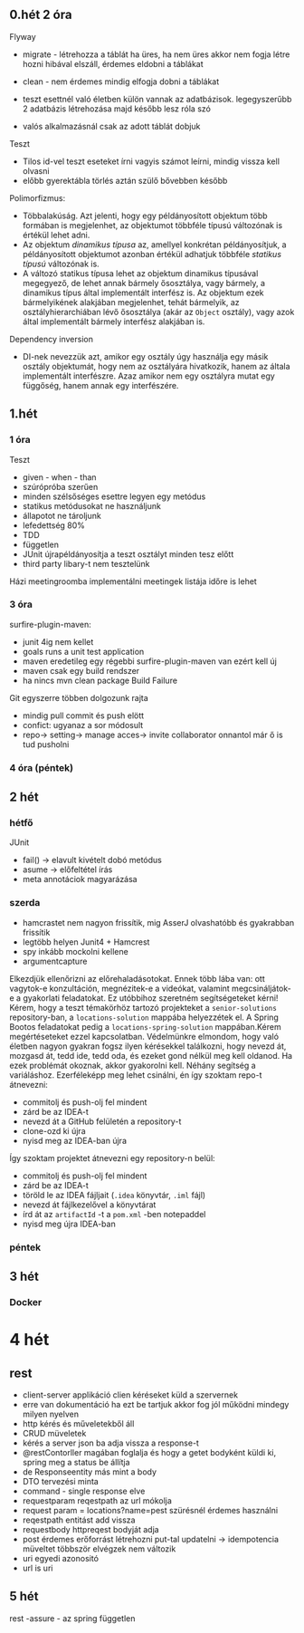 ## 0.hét 2 óra

Flyway

* migrate - létrehozza a táblát  ha üres, ha nem üres akkor nem fogja létre hozni hibával elszáll, érdemes eldobni a táblákat

* clean - nem érdemes mindig elfogja dobni a táblákat

* teszt esettnél való életben külön vannak az adatbázisok. legegyszerűbb 2 adatbázis létrehozása majd később lesz róla szó

* valós alkalmazásnál csak az adott táblát dobjuk

Teszt  

* Tilos id-vel teszt eseteket írni vagyis számot leírni, mindig vissza kell olvasni
* előbb gyerektábla törlés aztán szülő bővebben később

Polimorfizmus:

* Többalakúság. Azt jelenti, hogy egy példányosított objektum több formában is megjelenhet, az objektumot többféle típusú változónak is értékül lehet adni.
*  Az objektum *dinamikus típusa* az, amellyel konkrétan példányosítjuk, a példányosított objektumot azonban értékül adhatjuk többféle *statikus típusú* változónak is. 
* A változó statikus típusa lehet az objektum dinamikus típusával megegyező, de lehet annak bármely ősosztálya, vagy bármely, a dinamikus típus által implementált interfész is. Az objektum ezek bármelyikének alakjában megjelenhet, tehát bármelyik, az osztályhierarchiában lévő ősosztálya (akár az `Object` osztály), vagy azok által implementált bármely interfész alakjában is.

Dependency inversion

* DI-nek nevezzük azt, amikor egy osztály úgy használja egy másik osztály 
  objektumát, hogy nem az osztályára hivatkozik, hanem az általa implementált interfészre.
  Azaz amikor nem egy osztályra mutat egy függőség, hanem annak egy interfészére. 


## 1.hét
### 1 óra



Teszt

* given - when - than
* szúrópróba szerűen 
* minden szélsőséges esettre legyen egy metódus
* statikus metódusokat ne használjunk
* állapotot ne tároljunk
* lefedettség 80%
* TDD
* független
* JUnit újrapéldányosítja a teszt osztályt minden tesz előtt
* third party libary-t nem tesztelünk



 Házi meetingroomba implementálni meetingek listája időre is lehet

### 3 óra

surfire-plugin-maven: 

* junit 4ig nem kellet
* goals runs a unit test application
* maven  eredetileg egy régebbi surfire-plugin-maven van ezért kell új
* maven csak egy build rendszer
* ha nincs mvn clean package Build Failure

Git egyszerre többen dolgozunk rajta

* mindig pull commit és push elött
* confict: ugyanaz a sor módosult
* repo-> setting-> manage acces-> invite collaborator onnantol már ő is tud pusholni

### 4 óra (péntek)

## 2 hét

### hétfő

JUnit

* fail() -> elavult kivételt dobó metódus
* asume -> előfeltétel írás
* meta annotáciok magyarázása

### szerda

* hamcrastet nem nagyon frissítik, mig AsserJ olvashatóbb és gyakrabban frissítik
* legtöbb helyen Junit4 + Hamcrest
* spy inkább mockolni kellene
* argumentcapture



Elkezdjük ellenőrizni az előrehaladásotokat. Ennek több lába van: ott vagytok-e konzultáción, megnézitek-e a videókat, valamint megcsináljátok-e a gyakorlati feladatokat. Ez utóbbihoz szeretném segítségeteket kérni! Kérem, hogy a teszt témakörhöz tartozó projekteket a `senior-solutions` repository-ban, a `locations-solution` mappába helyezzétek el. A Spring Bootos feladatokat pedig a `locations-spring-solution` mappában.Kérem megértéseteket ezzel kapcsolatban. Védelmünkre elmondom, hogy való életben nagyon gyakran fogsz ilyen kérésekkel találkozni, hogy nevezd át, mozgasd át, tedd ide, tedd oda, és ezeket gond nélkül meg kell oldanod. Ha ezek problémát okoznak, akkor gyakorolni kell. Néhány segítség a variáláshoz. Ezerféleképp meg lehet csinálni, én így szoktam repo-t átnevezni:

- commitolj és push-olj fel mindent
- zárd be az IDEA-t
- nevezd át a GitHub felületén a repository-t
- clone-ozd ki újra
- nyisd meg az IDEA-ban újra

Így szoktam projektet átnevezni egy repository-n belül:

- commitolj és push-olj fel mindent
- zárd be az IDEA-t
- töröld le az IDEA fájljait (`.idea` könyvtár, `.iml` fájl)
- nevezd át fájlkezelővel a könyvtárat
- írd át az `artifactId` -t a `pom.xml` -ben notepaddel
- nyisd meg újra IDEA-ban



### péntek



## 3 hét

### Docker

# 4 hét

## rest

* client-server applikáció clien kéréseket küld a szervernek
* erre van dokumentáció ha ezt be tartjuk akkor fog jól működni mindegy milyen nyelven
* http kérés és műveletekből áll
* CRUD müveletek
* kérés a server json ba adja vissza a response-t
* @restContorller magában foglalja és hogy a getet bodyként küldi ki, spring meg a status be állítja
* de Responseentity más mint a body
* DTO tervezési minta
* command - single response elve
* requestparam reqestpath az url mókolja
* request param = locations?name=pest szürésnél érdemes használni
* reqestpath entitást add vissza
* requestbody httpreqest bodyját adja
* post érdemes erőforrást létrehozni put-tal updatelni -> idempotencia müveltet többször elvégzek nem változik
* uri egyedi azonositó
* url is uri

## 5 hét

rest -assure - az spring független









  
